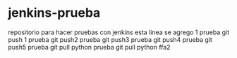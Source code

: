 # jenkins-prueba
repositorio para hacer pruebas con jenkins
esta linea se agrego 1
prueba git push
1
prueba git push2
prueba git push3
prueba git push4
prueba git push5
prueba git pull python
prueba git pull python ffa2
